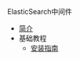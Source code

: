 ElasticSearch中间件
* [简介](markdown/Middleware/ElasticSearch/_readme.md)
* 基础教程
    * [安装指南](markdown/Middleware/ElasticSearch/安装指南.md)
